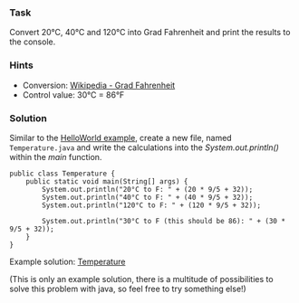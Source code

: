 ### Task

Convert 20°C, 40°C and 120°C into Grad Fahrenheit and print the results to the console.

### Hints
- Conversion: [Wikipedia - Grad Fahrenheit](http://de.wikipedia.org/wiki/Grad_Fahrenheit)
- Control value: 30°C = 86°F

### Solution
Similar to the [HelloWorld example](https://pibebtol.github.io/java-lessons/exercises/00HelloWorld), create a new file, named `Temperature.java` and write the calculations into the *System.out.println()* within the *main* function.
```
public class Temperature {
	public static void main(String[] args) {
		System.out.println("20°C to F: " + (20 * 9/5 + 32));
		System.out.println("40°C to F: " + (40 * 9/5 + 32));
		System.out.println("120°C to F: " + (120 * 9/5 + 32));
		
		System.out.println("30°C to F (this should be 86): " + (30 * 9/5 + 32));
	}
}
```

Example solution: [Temperature](https://github.com/pibebtol/java-lessons/tree/master/exercises/solutions/01Temperature)

(This is only an example solution, there is a multitude of possibilities to solve this problem with java, so feel free to try something else!)
